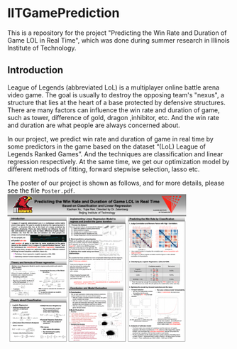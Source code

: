 # IITGamePrediction

This is a repository for the project "Predicting the Win Rate and Duration of Game LOL in Real Time", which was done during summer research in Illinois Institute of Technology.

## Introduction 

League of Legends (abbreviated LoL) is a multiplayer online battle arena video game. The goal is usually to destroy the opposing team's "nexus", a structure that lies at the heart of a base protected by defensive structures. There are many factors can influence the win rate and duration of game, such as tower, difference of gold, dragon ,inhibitor, etc. And the win rate and duration are what people are always concerned about.

In our project, we predict win rate and duration of game in real time by some predictors in the game based on the dataset “(LoL) League of Legends Ranked Games”. And the techniques are classification and linear regression respectively. At the same time, we get our optimization model by different methods of fitting, forward stepwise selection, lasso etc.

The poster of our project is shown as follows, and for more details, please see the file `Poster.pdf`.
<img src="poster.png" align=center width="80%">


